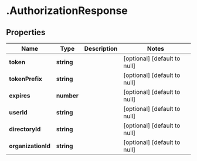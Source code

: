 # .AuthorizationResponse

## Properties
Name | Type | Description | Notes
------------ | ------------- | ------------- | -------------
**token** | **string** |  | [optional] [default to null]
**tokenPrefix** | **string** |  | [optional] [default to null]
**expires** | **number** |  | [optional] [default to null]
**userId** | **string** |  | [optional] [default to null]
**directoryId** | **string** |  | [optional] [default to null]
**organizationId** | **string** |  | [optional] [default to null]


